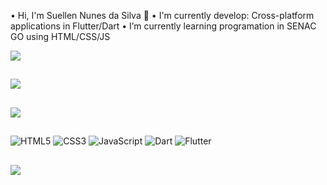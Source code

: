 • Hi, I'm Suellen Nunes da Silva 👋
• I'm currently develop: Cross-platform applications in Flutter/Dart 
• I’m currently learning programation in SENAC GO using HTML/CSS/JS

![](https://github-readme-stats.vercel.app/api?username=suellen03&theme=dark&hide_border=false&include_all_commits=true&count_private=true)<br/>
##
![](https://github-readme-streak-stats.herokuapp.com/?user=suellen03&theme=dark&hide_border=false)<br/>
##
![](https://github-readme-stats.vercel.app/api/top-langs/?username=suellen03&theme=dark&hide_border=false&include_all_commits=true&count_private=true&layout=compact)
##

##

![HTML5](https://img.shields.io/badge/html5-%23E34F26.svg?style=for-the-badge&logo=html5&logoColor=white) ![CSS3](https://img.shields.io/badge/css3-%231572B6.svg?style=for-the-badge&logo=css3&logoColor=white) ![JavaScript](https://img.shields.io/badge/javascript-%23323330.svg?style=for-the-badge&logo=javascript&logoColor=%23F7DF1E) ![Dart](https://img.shields.io/badge/-Dart-05122A?style=for-the-badge&logo=dart&logoColor)  ![Flutter](https://img.shields.io/badge/-Flutter-05122A?style=for-the-badge-flat&logo=flutter)
##
<div>
  <a href="https://www.linkedin.com/in/suellen-nunes-65016020b/" target="_blank"><img src="https://img.shields.io/badge/-LinkedIn-%230077B5?style=for-the-badge&logo=linkedin&logoColor=white" target="_blank"></a> 
</div>
